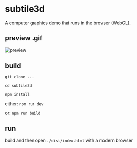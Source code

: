 # subtile3d

A computer graphics demo that runs in the browser (WebGL).

## preview .gif
![preview](subtile3d.gif "preview")


## build

```git clone ...```

```cd subtile3d```

```npm install```

either: 
```npm run dev```

or: 
```npm run build```

## run 
build and then open ```./dist/index.html``` with a modern browser


